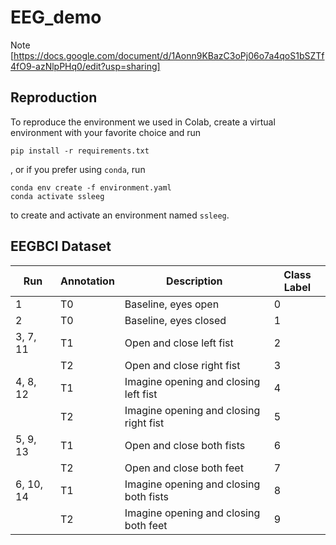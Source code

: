 # EEG_demo


Note [https://docs.google.com/document/d/1Aonn9KBazC3oPj06o7a4qoS1bSZTf4fO9-azNlpPHq0/edit?usp=sharing]


## Reproduction
To reproduce the environment we used in Colab, create a virtual environment with your favorite choice and run
```
pip install -r requirements.txt
```
, or if you prefer using `conda`, run
```
conda env create -f environment.yaml
conda activate ssleeg
```
to create and activate an environment named `ssleeg`.


## EEGBCI Dataset

| Run | Annotation | Description | Class Label |
| --- | --- | --- | --- |
| 1 | T0 | Baseline, eyes open | 0 |
| 2 | T0 | Baseline, eyes closed | 1 |
| 3, 7, 11 | T1 | Open and close left fist | 2 |
|   | T2 | Open and close right fist | 3 |
| 4, 8, 12 | T1 | Imagine opening and closing left fist | 4 |
|   | T2 | Imagine opening and closing right fist | 5 |
| 5, 9, 13 | T1 | Open and close both fists | 6 |
|   | T2 | Open and close both feet | 7 |
| 6, 10, 14 | T1 | Imagine opening and closing both fists | 8 |
|   | T2 | Imagine opening and closing both feet | 9 |
